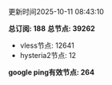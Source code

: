 更新时间2025-10-11 08:43:10

**总订阅: 188**
**总节点: 39262**
- vless节点: 12641
- hysteria2节点: 12

**google ping有效节点: 264**
